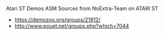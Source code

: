 Atari ST Demos
ASM Sources from NoExtra-Team on ATARI ST
- https://demozoo.org/groups/21912/
- http://www.pouet.net/groups.php?which=7044